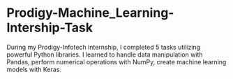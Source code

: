 # Prodigy-Machine_Learning-Intership-Task
During my Prodigy-Infotech internship, I completed 5 tasks utilizing powerful Python libraries. I learned to handle data manipulation with Pandas, perform numerical operations with NumPy, create machine learning models with Keras.
